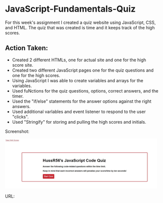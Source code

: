 # JavaScript-Fundamentals-Quiz

For this week's assignment I created a quiz website using JavaScript, CSS, and HTML. The quiz that was created is time and it keeps track of the high scores. 

## Action Taken:
* Created  2 different HTMLs, one for actual site and one for the high score site. 
* Created two different JavaScript pages one for the quiz questions and one for the high scores.
* Using JavaScript I was able to create variables and arrays for the variables.
* Used fuNctions for the quiz questions, options, correct answers, and the timer.
* Used the "if/else" statements for the answer options against the right answers.
* Used additional varIables and event listener to respond to the user "clicks".
* Used "Stringify" for storing and pulling the high scores and initials.


Screenshot:

<div>
    <img src="Assets/quizscreenshot.jpg" width="500px"/> 
 </div>

URL: